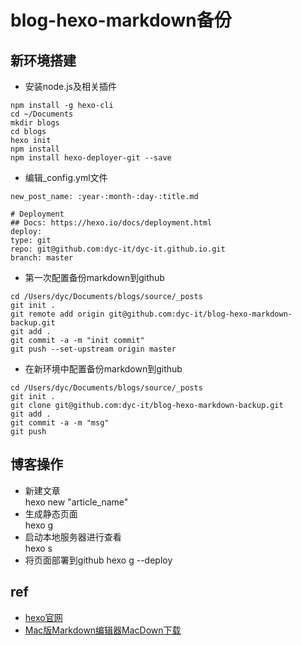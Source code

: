 # blog-hexo-markdown备份



## 新环境搭建

* 安装node.js及相关插件

```
npm install -g hexo-cli
cd ~/Documents
mkdir blogs
cd blogs
hexo init
npm install
npm install hexo-deployer-git --save
```


* 编辑_config.yml文件    

```    
new_post_name: :year-:month-:day-:title.md  
    
# Deployment
## Docs: https://hexo.io/docs/deployment.html
deploy:
type: git
repo: git@github.com:dyc-it/dyc-it.github.io.git
branch: master
```

* 第一次配置备份markdown到github   

```
cd /Users/dyc/Documents/blogs/source/_posts
git init .
git remote add origin git@github.com:dyc-it/blog-hexo-markdown-backup.git
git add .
git commit -a -m "init commit"
git push --set-upstream origin master
```

* 在新环境中配置备份markdown到github  

```
cd /Users/dyc/Documents/blogs/source/_posts
git init .
git clone git@github.com:dyc-it/blog-hexo-markdown-backup.git
git add .
git commit -a -m "msg"
git push
```
## 博客操作

* 新建文章  
	hexo new "article_name"
* 生成静态页面  
	hexo g
* 启动本地服务器进行查看  
	hexo s
* 将页面部署到github
	hexo g --deploy


## ref
* [hexo官网](https://hexo.io)  
* [Mac版Markdown编辑器MacDown下载](http://macdown.uranusjr.com/)














































